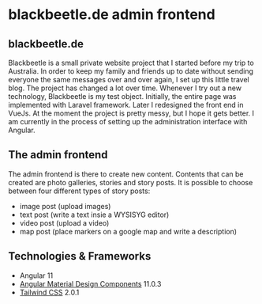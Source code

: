 # blackbeetle.de admin frontend

## blackbeetle.de

Blackbeetle is a small private website project that I started before my trip to Australia. In order to keep my family and friends up to date without sending everyone the same messages over and over again, I set up this little travel blog. The project has changed a lot over time. Whenever I try out a new technology, Blackbeetle is my test object. Initially, the entire page was implemented with Laravel framework. Later I redesigned the front end in VueJs. At the moment the project is pretty messy, but I hope it gets better. I am currently in the process of setting up the administration interface with Angular.

## The admin frontend

The admin frontend is there to create new content. Contents that can be created are photo galleries, stories and story posts.
It is possible to choose between four different types of story posts:

- image post (upload images)
- text post (write a text insie a WYSISYG editor)
- video post (upload a video)
- map post (place markers on a google map and write a description)

## Technologies & Frameworks

- Angular 11
- [Angular Material Design Components](https://material.angular.io/) 11.0.3
- [Tailwind CSS](https://tailwindcss.com/) 2.0.1
